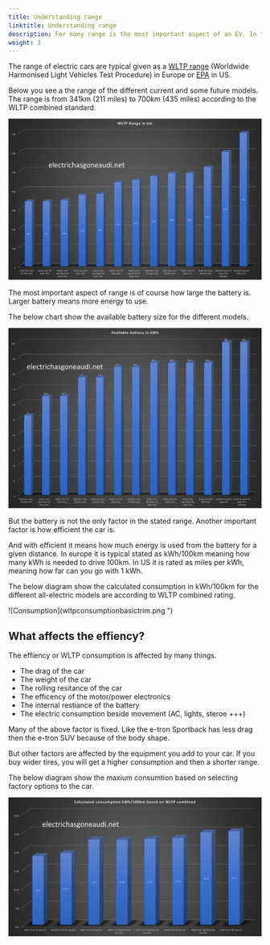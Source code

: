 ```yaml
---
title: Understanding range
linktitle: Understanding range
description: For many range is the most important aspect of an EV. In this guide we explain what affects the range on your all-electric Audi.
weight: 3
---
```


The range of electric cars are typical given as a [WLTP range](https://en.wikipedia.org/wiki/Worldwide_Harmonised_Light_Vehicles_Test_Procedure) (Worldwide Harmonised Light Vehicles Test Procedure) in
Europe or [EPA](https://en.wikipedia.org/wiki/Fuel_economy_in_automobiles#EPA_testing_procedure:_2008_and_beyond) in US.

Below you see a the range of the different current and some future models. The range is from 341km (211 miles) to 700km (435 miles) according to the WLTP combined standard.

![WLTP Range](wltprangebasictrim.png "WLTP Range all-electric Audis")

The most important aspect of range is of course how large the battery is. Larger battery means more energy to use.

The below chart show the available battery size for the different models.

![Battery size](batterysize.png "Avaiable battery all-electric Audis")

But the battery is not the only factor in the stated range. Another important factor is how efficient the car is.

And with efficient it means how much energy is used from the battery for a given distance. In europe it is typical stated as kWh/100km meaning
how many kWh is needed to drive 100km. In US it is rated as miles per kWh, meaning how far can you go with 1 kWh.

The below diagram show the calculated consumption in kWh/100km for the different all-electric models are according to WLTP combined rating.

![Consumption](wltpconsumptionbasictrim.png ")

## What affects the effiency?

The effiency or WLTP consumption is affected by many things.

- The drag of the car
- The weight of the car
- The rolling resitance of the car
- The efficency of the motor/power electronics
- The internal restiance of the battery
- The electric consumption beside movement (AC, lights, steroe +++)

Many of the above factor is fixed. Like the e-tron Sportback has less drag then the e-tron SUV because of the body shape. 

But other factors are affected by the equipment you add to your car. If you buy wider tires, you will get a higher consumption and then a shorter range. 

The below diagram show the maxium consumtion based on selecting factory options to the car. 

![Consumption](wltpconsumptiontoptrim.png "WLTP Consumption top trim")